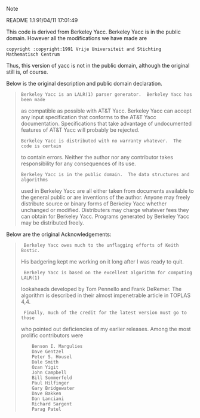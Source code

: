 > [!NOTE]
>	
>	README	1.1	91/04/11 17:01:49
>

This code is derived from Berkeley Yacc.  Berkeley Yacc is in the public
domain.  However all the modifications we have made are

    copyright :copyright:1991 Vrije Universiteit and Stichting Mathematisch Centrum

Thus, this version of yacc is not in the public domain, although the original
still is, of course.

Below is the original description and public domain declaration.

>     Berkeley Yacc is an LALR(1) parser generator.  Berkeley Yacc has been made
> as compatible as possible with AT&T Yacc.  Berkeley Yacc can accept any input
> specification that conforms to the AT&T Yacc documentation.  Specifications
> that take advantage of undocumented features of AT&T Yacc will probably be
> rejected.
>
>     Berkeley Yacc is distributed with no warranty whatever.  The code is certain
> to contain errors.  Neither the author nor any contributor takes responsibility
> for any consequences of its use.
>
>     Berkeley Yacc is in the public domain.  The data structures and algorithms
> used in Berkeley Yacc are all either taken from documents available to the
> general public or are inventions of the author.  Anyone may freely distribute
> source or binary forms of Berkeley Yacc whether unchanged or modified.
> Distributers may charge whatever fees they can obtain for Berkeley Yacc.
> Programs generated by Berkeley Yacc may be distributed freely.

Below are the original Acknowledgements:

>      Berkeley Yacc owes much to the unflagging efforts of Keith Bostic.
> His badgering kept me working on it long after I was ready to quit.
>
>      Berkeley Yacc is based on the excellent algorithm for computing LALR(1)
> lookaheads developed by Tom Pennello and Frank DeRemer.  The algorithm is
> described in their almost impenetrable article in TOPLAS 4,4.
>
>      Finally, much of the credit for the latest version must go to those
> who pointed out deficiencies of my earlier releases.  Among the most
> prolific contributors were
> ```
> 	  Benson I. Margulies
> 	  Dave Gentzel
> 	  Peter S. Housel
> 	  Dale Smith
> 	  Ozan Yigit
> 	  John Campbell
> 	  Bill Sommerfeld
> 	  Paul Hilfinger
> 	  Gary Bridgewater
> 	  Dave Bakken
> 	  Dan Lanciani
> 	  Richard Sargent
> 	  Parag Patel
> ```

